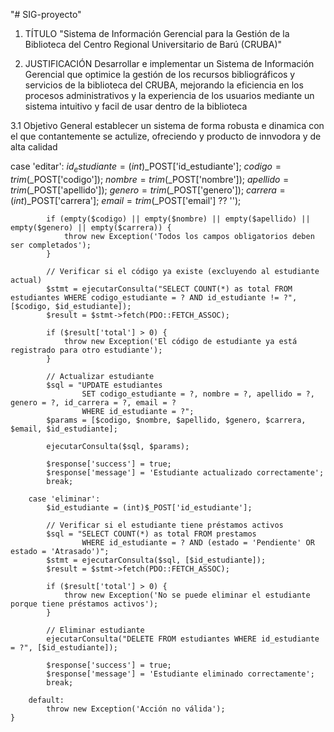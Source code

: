 "# SIG-proyecto"

1. TÍTULO
   "Sistema de Información Gerencial para la Gestión de la Biblioteca del Centro Regional Universitario de Barú (CRUBA)"

2. JUSTIFICACIÓN
   Desarrollar e implementar un Sistema de Información Gerencial que optimice la gestión de los recursos bibliográficos y servicios de la biblioteca del CRUBA, mejorando la eficiencia en los procesos administrativos y la experiencia de los usuarios mediante un sistema intuitivo y facil de usar dentro de la biblioteca

3.1 Objetivo General
establecer un sistema de forma robusta e dinamica con el que contantemente se actulize, ofreciendo y producto de innvodora y de alta calidad

case 'editar':
$id_estudiante = (int)$\_POST['id_estudiante'];
$codigo = trim($\_POST['codigo']);
$nombre = trim($\_POST['nombre']);
$apellido = trim($\_POST['apellido']);
$genero = trim($\_POST['genero']);
$carrera = (int)$\_POST['carrera'];
$email = trim($\_POST['email'] ?? '');

            if (empty($codigo) || empty($nombre) || empty($apellido) || empty($genero) || empty($carrera)) {
                throw new Exception('Todos los campos obligatorios deben ser completados');
            }

            // Verificar si el código ya existe (excluyendo al estudiante actual)
            $stmt = ejecutarConsulta("SELECT COUNT(*) as total FROM estudiantes WHERE codigo_estudiante = ? AND id_estudiante != ?", [$codigo, $id_estudiante]);
            $result = $stmt->fetch(PDO::FETCH_ASSOC);

            if ($result['total'] > 0) {
                throw new Exception('El código de estudiante ya está registrado para otro estudiante');
            }

            // Actualizar estudiante
            $sql = "UPDATE estudiantes
                    SET codigo_estudiante = ?, nombre = ?, apellido = ?, genero = ?, id_carrera = ?, email = ?
                    WHERE id_estudiante = ?";
            $params = [$codigo, $nombre, $apellido, $genero, $carrera, $email, $id_estudiante];

            ejecutarConsulta($sql, $params);

            $response['success'] = true;
            $response['message'] = 'Estudiante actualizado correctamente';
            break;

        case 'eliminar':
            $id_estudiante = (int)$_POST['id_estudiante'];

            // Verificar si el estudiante tiene préstamos activos
            $sql = "SELECT COUNT(*) as total FROM prestamos
                    WHERE id_estudiante = ? AND (estado = 'Pendiente' OR estado = 'Atrasado')";
            $stmt = ejecutarConsulta($sql, [$id_estudiante]);
            $result = $stmt->fetch(PDO::FETCH_ASSOC);

            if ($result['total'] > 0) {
                throw new Exception('No se puede eliminar el estudiante porque tiene préstamos activos');
            }

            // Eliminar estudiante
            ejecutarConsulta("DELETE FROM estudiantes WHERE id_estudiante = ?", [$id_estudiante]);

            $response['success'] = true;
            $response['message'] = 'Estudiante eliminado correctamente';
            break;

        default:
            throw new Exception('Acción no válida');
    }
